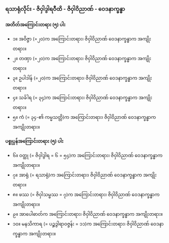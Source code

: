 ### ရသာရုံလိုင်း - ဇိဝှါဒွါရဝီထိ - ဇိဝှါဝိညာဏ် - ဝေဒနာက္ခန္ဓာ

**အတိတ်အကြောင်းတရား (၅) ပါး**

- ၁။ အဝိဇ္ဇာ (=၂၀)က အကြောင်းတရား၊ ဇိဝှါဝိညာဏ် ဝေဒနာက္ခန္ဓာက အကျိုးတရား။
- ၂။ တဏှာ (=၂၀)က အကြောင်းတရား၊ ဇိဝှါဝိညာဏ် ဝေဒနာက္ခန္ဓာက အကျိုးတရား။
- ၃။ ဥပါဒါန် (=၂၀)က အကြောင်းတရား၊ ဇိဝှါဝိညာဏ် ဝေဒနာက္ခန္ဓာက အကျိုးတရား။
- ၄။ သင်္ခါရ (= ၃၄)က အကြောင်းတရား၊ ဇိဝှါဝိညာဏ် ဝေဒနာက္ခန္ဓာက အကျိုးတရား။
- ၅။ ကံ (= ၃၄-၏ ကမ္မသတ္တိ)က အကြောင်းတရား၊ ဇိဝှါဝိညာဏ် ဝေဒနာက္ခန္ဓာက အကျိုးတရား။

**ပစ္စုပ္ပန်အကြောင်းတရား (၅) ပါး**

- ၆။ ဝတ္ထု (= ဇိဝှါဒွါရ = ၆ = ၅၄)က အကြောင်းတရား၊ ဇိဝှါဝိညာဏ် ဝေဒနာက္ခန္ဓာက အကျိုးတရား။
- ၇။ အာရုံ (= ရသာရုံ)က အကြောင်းတရား၊ ဇိဝှါဝိညာဏ် ဝေဒနာက္ခန္ဓာက အကျိုးတရား။
- ၈။ ဖဿ (= ဇိဝှါသမ္ဖဿ = ၇)က အကြောင်းတရား၊ ဇိဝှါဝိညာဏ် ဝေဒနာက္ခန္ဓာက အကျိုးတရား။
- ၉။ အာပေါဓာတ်က အကြောင်းတရား၊ ဇိဝှါဝိညာဏ် ဝေဒနာက္ခန္ဓာက အကျိုးတရား။
- ၁၀။ မနသိကာရ (= ပဉ္စဒွါရာဝဇ္ဇန်း = ၁၁)က အကြောင်းတရား၊ ဇိဝှါဝိညာဏ် ဝေဒနာက္ခန္ဓာက အကျိုးတရား။
